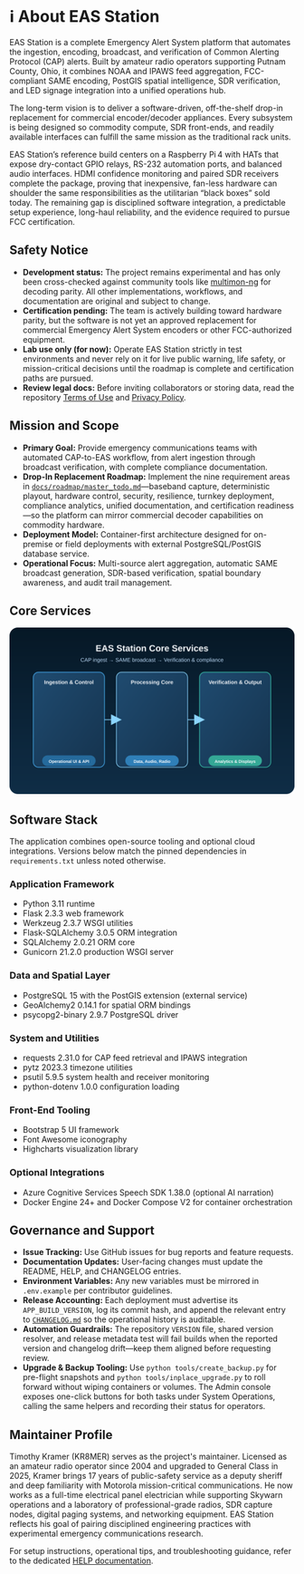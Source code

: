 # ℹ️ About EAS Station

EAS Station is a complete Emergency Alert System platform that automates the ingestion, encoding, broadcast, and verification of Common Alerting Protocol (CAP) alerts. Built by amateur radio operators supporting Putnam County, Ohio, it combines NOAA and IPAWS feed aggregation, FCC-compliant SAME encoding, PostGIS spatial intelligence, SDR verification, and LED signage integration into a unified operations hub.

The long-term vision is to deliver a software-driven, off-the-shelf drop-in replacement for commercial encoder/decoder appliances. Every subsystem is being designed so commodity compute, SDR front-ends, and readily available interfaces can fulfill the same mission as the traditional rack units.

EAS Station’s reference build centers on a Raspberry Pi 4 with HATs that expose dry-contact GPIO relays, RS-232 automation ports, and balanced audio interfaces. HDMI confidence monitoring and paired SDR receivers complete the package, proving that inexpensive, fan-less hardware can shoulder the same responsibilities as the utilitarian “black boxes” sold today. The remaining gap is disciplined software integration, a predictable setup experience, long-haul reliability, and the evidence required to pursue FCC certification.

## Safety Notice
- **Development status:** The project remains experimental and has only been cross-checked against community tools like [multimon-ng](https://github.com/EliasOenal/multimon-ng) for decoding parity. All other implementations, workflows, and documentation are original and subject to change.
- **Certification pending:** The team is actively building toward hardware parity, but the software is not yet an approved replacement for commercial Emergency Alert System encoders or other FCC-authorized equipment.
- **Lab use only (for now):** Operate EAS Station strictly in test environments and never rely on it for live public warning, life safety, or mission-critical decisions until the roadmap is complete and certification paths are pursued.
- **Review legal docs:** Before inviting collaborators or storing data, read the repository [Terms of Use](../policies/TERMS_OF_USE.md) and [Privacy Policy](../policies/PRIVACY_POLICY.md).

## Mission and Scope
- **Primary Goal:** Provide emergency communications teams with automated CAP-to-EAS workflow, from alert ingestion through broadcast verification, with complete compliance documentation.
- **Drop-In Replacement Roadmap:** Implement the nine requirement areas in [`docs/roadmap/master_todo.md`](../roadmap/master_todo.md)—baseband capture, deterministic playout, hardware control, security, resilience, turnkey deployment, compliance analytics, unified documentation, and certification readiness—so the platform can mirror commercial decoder capabilities on commodity hardware.
- **Deployment Model:** Container-first architecture designed for on-premise or field deployments with external PostgreSQL/PostGIS database service.
- **Operational Focus:** Multi-source alert aggregation, automatic SAME broadcast generation, SDR-based verification, spatial boundary awareness, and audit trail management.

## Core Services

![Diagram showing the ingestion and control services flowing into the processing core, which then feeds verification and output capabilities.](static/docs/core-services-overview.svg)

## Software Stack
The application combines open-source tooling and optional cloud integrations. Versions below match the pinned dependencies in `requirements.txt` unless noted otherwise.

### Application Framework
- Python 3.11 runtime
- Flask 2.3.3 web framework
- Werkzeug 2.3.7 WSGI utilities
- Flask-SQLAlchemy 3.0.5 ORM integration
- SQLAlchemy 2.0.21 ORM core
- Gunicorn 21.2.0 production WSGI server

### Data and Spatial Layer
- PostgreSQL 15 with the PostGIS extension (external service)
- GeoAlchemy2 0.14.1 for spatial ORM bindings
- psycopg2-binary 2.9.7 PostgreSQL driver

### System and Utilities
- requests 2.31.0 for CAP feed retrieval and IPAWS integration
- pytz 2023.3 timezone utilities
- psutil 5.9.5 system health and receiver monitoring
- python-dotenv 1.0.0 configuration loading

### Front-End Tooling
- Bootstrap 5 UI framework
- Font Awesome iconography
- Highcharts visualization library

### Optional Integrations
- Azure Cognitive Services Speech SDK 1.38.0 (optional AI narration)
- Docker Engine 24+ and Docker Compose V2 for container orchestration

## Governance and Support
- **Issue Tracking:** Use GitHub issues for bug reports and feature requests.
- **Documentation Updates:** User-facing changes must update the README, HELP, and CHANGELOG entries.
- **Environment Variables:** Any new variables must be mirrored in `.env.example` per contributor guidelines.
- **Release Accounting:** Each deployment must advertise its `APP_BUILD_VERSION`, log its commit hash, and append the relevant entry to [`CHANGELOG.md`](CHANGELOG.md) so the operational history is auditable.
- **Automation Guardrails:** The repository `VERSION` file, shared version resolver, and release metadata test will fail builds when the reported version and changelog drift—keep them aligned before requesting review.
- **Upgrade & Backup Tooling:** Use `python tools/create_backup.py` for pre-flight snapshots and `python tools/inplace_upgrade.py` to roll forward without wiping containers or volumes. The Admin console exposes one-click buttons for both tasks under System Operations, calling the same helpers and recording their status for operators.

## Maintainer Profile
Timothy Kramer (KR8MER) serves as the project's maintainer. Licensed as an amateur radio operator since 2004 and upgraded to General Class in 2025, Kramer brings 17 years of public-safety service as a deputy sheriff and deep familiarity with Motorola mission-critical communications. He now works as a full-time electrical panel electrician while supporting Skywarn operations and a laboratory of professional-grade radios, SDR capture nodes, digital paging systems, and networking equipment. EAS Station reflects his goal of pairing disciplined engineering practices with experimental emergency communications research.

For setup instructions, operational tips, and troubleshooting guidance, refer to the dedicated [HELP documentation](../guides/HELP.md).
